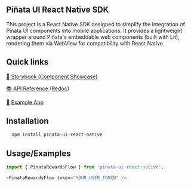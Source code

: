 
## Piñata UI React Native SDK

This project is a React Native SDK designed to simplify the integration of Piñata UI components into mobile applications. It provides a lightweight wrapper around Piñata's embeddable web components (built with Lit), rendering them via WebView for compatibility with React Native.


## Quick links

[📘 Storybook (Component Showcase)](https://www.pinata.ai/ui-api/storybook/)

[📚 API Reference (Redoc)](https://www.pinata.ai/partners/api/v1/redoc/)

[🧪 Example App](https://github.com/pinata-ai/pinata-ui-example-app)


## Installation

```bash
  npm install pinata-ui-react-native
```

## Usage/Examples

```javascript
import { PinataRewardsFlow } from 'pinata-ui-react-native';

<PinataRewardsFlow token="YOUR_USER_TOKEN" />
```

